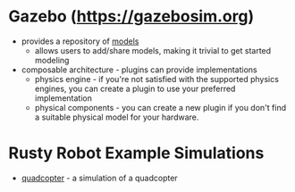 Gazebo (https://gazebosim.org)
================================================================================
* provides a repository of [models](https://app.gazebosim.org/dashboard)
    * allows users to add/share models, making it trivial to get started modeling
* composable architecture - plugins can provide implementations
    * physics engine - if you're not satisfied with the supported physics engines,
            you can create a plugin to use your preferred implementation
    * physical components - you can create a new plugin if you don't find a
            suitable physical model for your hardware.


Rusty Robot Example Simulations
================================================================================
* [quadcopter](quadcopter/README.md) - a simulation of a quadcopter

